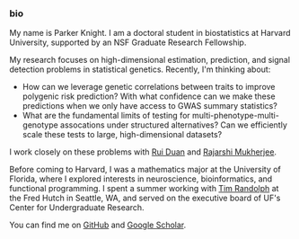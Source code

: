 <link rel="stylesheet" href="https://cdn.simplecss.org/simple.min.css">

<link rel="stylesheet" href="custom.css">

### bio 

My name is Parker Knight. I am a doctoral student in biostatistics at Harvard
University, supported by an NSF Graduate Research Fellowship. 

My research focuses on high-dimensional estimation, prediction, and signal detection problems
in statistical genetics. Recently, I'm thinking about:

- How can we leverage genetic correlations between traits to improve polygenic
  risk prediction? With what confidence can we make these predictions when we
  only have access to GWAS summary statistics?
- What are the fundamental limits of testing for multi-phenotype-multi-genotype
  assocations under structured alternatives? Can we efficiently scale these tests to large,
  high-dimensional datasets?


I work closely on these problems with [Rui
Duan](https://www.hsph.harvard.edu/profile/rui-duan/) and [Rajarshi
Mukherjee](https://scholar.harvard.edu/rajarshi/home).
  
Before coming to Harvard, I was a mathematics major at the University of
Florida, where I explored interests in neuroscience, bioinformatics, and
functional programming. I spent a summer working with [Tim Randolph](https://www.fredhutch.org/en/faculty-lab-directory/randolph-tim.html) at the Fred Hutch
in Seattle, WA, and served on the executive board of UF's Center for Undergraduate
Research.

You can find me on [GitHub](www.github.com/pknight24) and [Google Scholar](https://scholar.google.com/citations?user=NRV4UhwAAAAJ&hl=en&oi=ao).